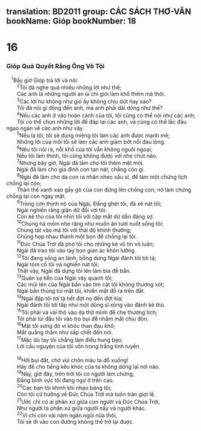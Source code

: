 translation: BD2011
group: CÁC SÁCH THƠ-VĂN
bookName: Gióp 
bookNumber: 18
-------

<div class="title"><h1>16</h1><h3>Gióp Quả Quyết Rằng Ông Vô Tội</h3></div>
<span class="verse giop_16_1"> <sup>1</sup>Bấy giờ Gióp trả lời và nói:<br/></span>
<span class="verse giop_16_2">  <sup>2</sup>Tôi đã nghe quá nhiều những lời như thế;<br/>  Các anh là những người an ủi chỉ giỏi làm khổ thêm mà thôi.<br/></span>
<span class="verse giop_16_3">  <sup>3</sup>Các lời hư không như gió ấy không chịu dứt hay sao?<br/>  Tôi đã nói gì động đến anh, mà anh phải dài dòng như thế?<br/></span>
<span class="verse giop_16_4">  <sup>4</sup>Nếu các anh ở vào hoàn cảnh của tôi, tôi cũng có thể nói như các anh;<br/>  Tôi có thể chọn những lời để đáp lại các anh, và cũng có thể lắc đầu ngao ngán về các anh như vậy.<br/></span>
<span class="verse giop_16_5">  <sup>5</sup>Nếu là tôi, tôi sẽ dùng miệng tôi làm các anh được mạnh mẽ;<br/>  Những lời của môi tôi sẽ làm các anh giảm bớt nỗi đau lòng.<br/></span>
<span class="verse giop_16_6">  <sup>6</sup>Nếu tôi nói ra, nỗi khổ của tôi vẫn không nguôi ngoai;<br/>  Nếu tôi làm thinh, tôi cũng không được vơi nhẹ chút nào.<br/></span>
<span class="verse giop_16_7">  <sup>7</sup>Nhưng bây giờ, Ngài đã làm cho tôi thêm mệt mỏi.<br/>  Ngài đã làm cho gia đình con tan nát, chẳng còn gì.<br/></span>
<span class="verse giop_16_8">  <sup>8</sup>Ngài đã làm cho da con ra nhăn nheo xấu xí, để làm một chứng tích chống lại con;<br/>  Thân thể xanh xao gầy gò của con đứng lên chống con; nó làm chứng chống lại con ngay mặt.<br/></span>
<span class="verse giop_16_9">  <sup>9</sup>Trong cơn thịnh nộ của Ngài, Ðấng ghét tôi, đã xé nát tôi;<br/>  Ngài nghiến răng giận dữ đối với tôi.<br/>  Còn kẻ thù của tôi nhìn tôi với cặp mắt dữ dằn đáng sợ.<br/></span>
<span class="verse giop_16_10">  <sup>10</sup>Chúng há mồm nhe răng như muốn ăn tươi nuốt sống tôi;<br/>  Chúng tát vào má tôi với thái độ khinh thường;<br/>  Chúng họp nhau thành một bọn để chống lại tôi.<br/></span>
<span class="verse giop_16_11">  <sup>11</sup>Ðức Chúa Trời đã phó tôi cho những kẻ vô tín vô luân;<br/>  Ngài đã trao tôi vào tay bọn gian ác khôn lường.<br/></span>
<span class="verse giop_16_12">  <sup>12</sup>Tôi đang sống an lành, bỗng dưng Ngài đánh tôi tơi tả;<br/>  Ngài tóm cổ tôi và nghiền nát tôi;<br/>  Thật vậy, Ngài đã dựng tôi lên làm bia để bắn.<br/></span>
<span class="verse giop_16_13">  <sup>13</sup>Quân xạ tiễn của Ngài vây quanh tôi;<br/>  Các mũi tên của Ngài bắn vào tim cật tôi không thương xót;<br/>  Ngài bắn thủng túi mật tôi, khiến mật đổ ra trên đất.<br/></span>
<span class="verse giop_16_14">  <sup>14</sup>Ngài đập tôi tơi tả hết đợt nọ đến đợt kia;<br/>  Ngài đánh tôi tới tấp như một dũng sĩ xông vào đánh kẻ thù.<br/></span>
<span class="verse giop_16_15">  <sup>15</sup>Tôi phải vá vải thô vào da thịt mình để che thương tích;<br/>  Tôi phải lủi đầu tôi vào tro bụi để nhắm mắt chịu đòn.<br/></span>
<span class="verse giop_16_16">  <sup>16</sup>Mặt tôi sưng đỏ vì khóc than đau khổ;<br/>  Mắt quầng thâm như sắp chết đến nơi.<br/></span>
<span class="verse giop_16_17">  <sup>17</sup>Mặc dù tay tôi chẳng làm điều hung bạo;<br/>  Lời cầu nguyện của tôi vốn trong trắng tinh tuyền.<br/><br/></span>
<span class="verse giop_16_18">  <sup>18</sup>Hỡi bụi đất, chớ vùi chôn máu ta đổ xuống!<br/>  Hãy để cho tiếng kêu khóc của ta không dừng lại nơi nào.<br/></span>
<span class="verse giop_16_19">  <sup>19</sup>Này, giờ đây, trên trời tôi có người làm chứng;<br/>  Ðấng binh vực tôi đang ngự ở trên cao.<br/></span>
<span class="verse giop_16_20">  <sup>20</sup>Các bạn tôi khinh khi nhạo báng tôi;<br/>  Còn tôi cứ hướng về Ðức Chúa Trời mà tuôn tràn giọt lệ.<br/></span>
<span class="verse giop_16_21">  <sup>21</sup>Ước chi có ai phân xử giữa con người và Ðức Chúa Trời,<br/>  Như người ta phân xử giữa người nầy và người khác.<br/></span>
<span class="verse giop_16_22">  <sup>22</sup>Vì chỉ còn vài năm ngắn ngủi nữa thôi,<br/>  Tôi sẽ đi vào con đường không thể trở lại được.<br/></span>

